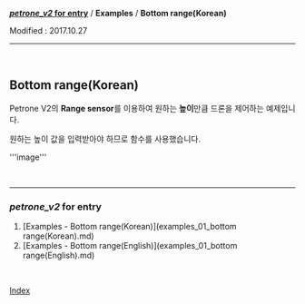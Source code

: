 **[*petrone_v2* for entry](index.md)** / **Examples** / **Bottom range(Korean)**

Modified : 2017.10.27

---

<br>


## <a name="Bottom range(Korean)">Bottom range(Korean)</a>

Petrone V2의 **Range sensor**를 이용하여 원하는 **높이**만큼 드론을 제어하는 예제입니다.

원하는 높이 값을 입력받아야 하므로 함수를 사용했습니다.

'''image'''


<br>


---

<h3><i>petrone_v2</i> for entry</H3>

 1. [Examples - Bottom range(Korean)](examples_01_bottom range(Korean).md)
 2. [Examples - Bottom range(English)](examples_01_bottom range(English).md)

<br>

[Index](index.md)
